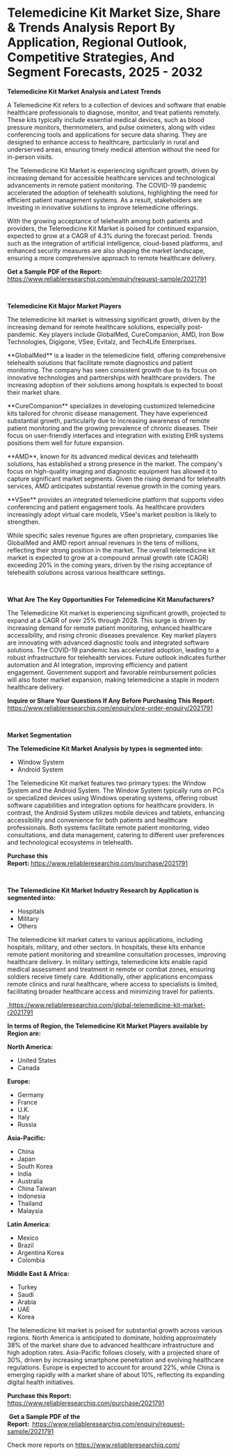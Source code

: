 <p><h1>Telemedicine Kit Market Size, Share & Trends Analysis Report By Application, Regional Outlook, Competitive Strategies, And Segment Forecasts, 2025 - 2032</h1></p><p><strong>Telemedicine Kit Market Analysis and Latest Trends</strong></p>
<p><p>A Telemedicine Kit refers to a collection of devices and software that enable healthcare professionals to diagnose, monitor, and treat patients remotely. These kits typically include essential medical devices, such as blood pressure monitors, thermometers, and pulse oximeters, along with video conferencing tools and applications for secure data sharing. They are designed to enhance access to healthcare, particularly in rural and underserved areas, ensuring timely medical attention without the need for in-person visits.</p><p>The Telemedicine Kit Market is experiencing significant growth, driven by increasing demand for accessible healthcare services and technological advancements in remote patient monitoring. The COVID-19 pandemic accelerated the adoption of telehealth solutions, highlighting the need for efficient patient management systems. As a result, stakeholders are investing in innovative solutions to improve telemedicine offerings.</p><p>With the growing acceptance of telehealth among both patients and providers, the Telemedicine Kit Market is poised for continued expansion, expected to grow at a CAGR of 4.3% during the forecast period. Trends such as the integration of artificial intelligence, cloud-based platforms, and enhanced security measures are also shaping the market landscape, ensuring a more comprehensive approach to remote healthcare delivery.</p></p>
<p><strong>Get a Sample PDF of the Report:&nbsp;</strong> <a href="https://www.reliableresearchiq.com/enquiry/request-sample/2021791?utm_campaign=2293&utm_medium=2&utm_source=Github&utm_content=ia&utm_term=29032025&utm_id=telemedicine-kit">https://www.reliableresearchiq.com/enquiry/request-sample/2021791</a></p>
<p>&nbsp;</p>
<p><strong>Telemedicine Kit Major Market Players</strong></p>
<p><p>The telemedicine kit market is witnessing significant growth, driven by the increasing demand for remote healthcare solutions, especially post-pandemic. Key players include GlobalMed, CureCompanion, AMD, Iron Bow Technologies, Digigone, VSee, Evitalz, and Tech4Life Enterprises.</p><p>**GlobalMed** is a leader in the telemedicine field, offering comprehensive telehealth solutions that facilitate remote diagnostics and patient monitoring. The company has seen consistent growth due to its focus on innovative technologies and partnerships with healthcare providers. The increasing adoption of their solutions among hospitals is expected to boost their market share. </p><p>**CureCompanion** specializes in developing customized telemedicine kits tailored for chronic disease management. They have experienced substantial growth, particularly due to increasing awareness of remote patient monitoring and the growing prevalence of chronic diseases. Their focus on user-friendly interfaces and integration with existing EHR systems positions them well for future expansion.</p><p>**AMD**, known for its advanced medical devices and telehealth solutions, has established a strong presence in the market. The company's focus on high-quality imaging and diagnostic equipment has allowed it to capture significant market segments. Given the rising demand for telehealth services, AMD anticipates substantial revenue growth in the coming years.</p><p>**VSee** provides an integrated telemedicine platform that supports video conferencing and patient engagement tools. As healthcare providers increasingly adopt virtual care models, VSee's market position is likely to strengthen.</p><p>While specific sales revenue figures are often proprietary, companies like GlobalMed and AMD report annual revenues in the tens of millions, reflecting their strong position in the market. The overall telemedicine kit market is expected to grow at a compound annual growth rate (CAGR) exceeding 20% in the coming years, driven by the rising acceptance of telehealth solutions across various healthcare settings.</p></p>
<p>&nbsp;</p>
<p><strong>What Are The Key Opportunities For Telemedicine Kit Manufacturers?</strong></p>
<p><p>The Telemedicine Kit market is experiencing significant growth, projected to expand at a CAGR of over 25% through 2028. This surge is driven by increasing demand for remote patient monitoring, enhanced healthcare accessibility, and rising chronic diseases prevalence. Key market players are innovating with advanced diagnostic tools and integrated software solutions. The COVID-19 pandemic has accelerated adoption, leading to a robust infrastructure for telehealth services. Future outlook indicates further automation and AI integration, improving efficiency and patient engagement. Government support and favorable reimbursement policies will also foster market expansion, making telemedicine a staple in modern healthcare delivery.</p></p>
<p><strong>Inquire or Share Your Questions If Any Before Purchasing This Report:</strong> <a href="https://www.reliableresearchiq.com/enquiry/pre-order-enquiry/2021791?utm_campaign=2293&utm_medium=2&utm_source=Github&utm_content=ia&utm_term=29032025&utm_id=telemedicine-kit">https://www.reliableresearchiq.com/enquiry/pre-order-enquiry/2021791</a></p>
<p>&nbsp;</p>
<p><strong>Market Segmentation</strong></p>
<p><strong>The Telemedicine Kit Market Analysis by types is segmented into:</strong></p>
<p><ul><li>Window System</li><li>Android System</li></ul></p>
<p><p>The Telemedicine Kit market features two primary types: the Window System and the Android System. The Window System typically runs on PCs or specialized devices using Windows operating systems, offering robust software capabilities and integration options for healthcare providers. In contrast, the Android System utilizes mobile devices and tablets, enhancing accessibility and convenience for both patients and healthcare professionals. Both systems facilitate remote patient monitoring, video consultations, and data management, catering to different user preferences and technological ecosystems in telehealth.</p></p>
<p><strong>Purchase this Report:&nbsp;</strong><a href="https://www.reliableresearchiq.com/purchase/2021791?utm_campaign=2293&utm_medium=2&utm_source=Github&utm_content=ia&utm_term=29032025&utm_id=telemedicine-kit">https://www.reliableresearchiq.com/purchase/2021791</a></p>
<p>&nbsp;</p>
<p><strong>The Telemedicine Kit Market Industry Research by Application is segmented into:</strong></p>
<p><ul><li>Hospitals</li><li>Military</li><li>Others</li></ul></p>
<p><p>The telemedicine kit market caters to various applications, including hospitals, military, and other sectors. In hospitals, these kits enhance remote patient monitoring and streamline consultation processes, improving healthcare delivery. In military settings, telemedicine kits enable rapid medical assessment and treatment in remote or combat zones, ensuring soldiers receive timely care. Additionally, other applications encompass remote clinics and rural healthcare, where access to specialists is limited, facilitating broader healthcare access and minimizing travel for patients.</p></p>
<p><a href="https://www.reliableresearchiq.com/global-telemedicine-kit-market-r2021791?utm_campaign=2293&utm_medium=2&utm_source=Github&utm_content=ia&utm_term=29032025&utm_id=telemedicine-kit">&nbsp;https://www.reliableresearchiq.com/global-telemedicine-kit-market-r2021791</a></p>
<p><strong>In terms of Region, the Telemedicine Kit Market Players available by Region are:</strong></p>
<p>
    <p> <strong> North America: </strong>
        <ul>
            <li>United States</li>
            <li>Canada</li>
        </ul>
        </p> 
    <p> <strong> Europe: </strong>
        <ul>
            <li>Germany</li>
            <li>France</li>
            <li>U.K.</li>
            <li>Italy</li>
            <li>Russia</li>
        </ul>
        </p> 
    <p> <strong> Asia-Pacific: </strong>
        <ul>
            <li>China</li>
            <li>Japan</li>
            <li>South Korea</li>
            <li>India</li>
            <li>Australia</li>
            <li>China Taiwan</li>
            <li>Indonesia</li>
            <li>Thailand</li>
            <li>Malaysia</li>
        </ul>
        </p> 
    <p> <strong> Latin America: </strong>
        <ul>
            <li>Mexico</li>
            <li>Brazil</li>
            <li>Argentina Korea</li>
            <li>Colombia</li>
        </ul>
        </p> 
    <p> <strong> Middle East & Africa: </strong>
        <ul>
            <li>Turkey</li>
            <li>Saudi</li>
            <li>Arabia</li>
            <li>UAE</li>
            <li>Korea</li>
        </ul>
    </p>
    </p>
<p><p>The telemedicine kit market is poised for substantial growth across various regions. North America is anticipated to dominate, holding approximately 38% of the market share due to advanced healthcare infrastructure and high adoption rates. Asia-Pacific follows closely, with a projected share of 30%, driven by increasing smartphone penetration and evolving healthcare regulations. Europe is expected to account for around 22%, while China is emerging rapidly with a market share of about 10%, reflecting its expanding digital health initiatives.</p></p>
<p><strong>Purchase this Report: </strong><a href="https://www.reliableresearchiq.com/purchase/2021791?utm_campaign=2293&utm_medium=2&utm_source=Github&utm_content=ia&utm_term=29032025&utm_id=telemedicine-kit">https://www.reliableresearchiq.com/purchase/2021791</a></p>
<p>&nbsp;<strong>Get a Sample PDF of the Report:&nbsp;&nbsp;</strong><a href="https://www.reliableresearchiq.com/enquiry/request-sample/2021791?utm_campaign=2293&utm_medium=2&utm_source=Github&utm_content=ia&utm_term=29032025&utm_id=telemedicine-kit">https://www.reliableresearchiq.com/enquiry/request-sample/2021791</a></p>
<p><strong></strong></p>
<p>Check more reports on <a href="https://www.reliableresearchiq.com/?utm_campaign=2293&utm_medium=2&utm_source=Github&utm_content=ia&utm_term=29032025&utm_id=telemedicine-kit">https://www.reliableresearchiq.com/</a></p>